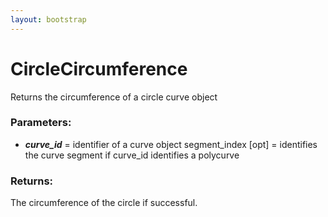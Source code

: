 ```yaml
---
layout: bootstrap
---
```


# CircleCircumference

Returns the circumference of a circle curve object
          

### Parameters:

- ***curve_id*** = identifier of a curve object
segment_index [opt] = identifies the curve segment if
curve_id identifies a polycurve
        

### Returns:


The circumference of the circle if successful.
        


